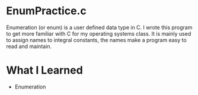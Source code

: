 # EnumPractice.c
Enumeration (or enum) is a user defined data type in C. I wrote this program to get more familiar with C for my operating systems class. It is mainly used to assign names to integral constants, the names make a program easy to read and maintain. 

# What I Learned
- Enumeration
